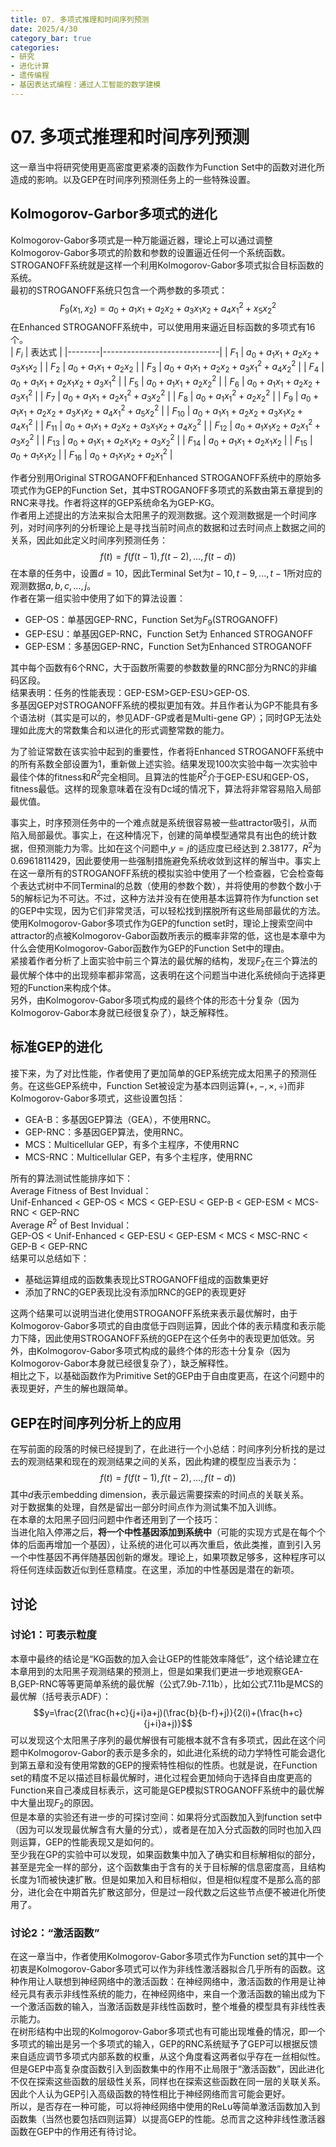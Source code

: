 ```yaml
---
title: 07. 多项式推理和时间序列预测
date: 2025/4/30
category_bar: true
categories: 
- 研究
- 进化计算
- 遗传编程
- 基因表达式编程：通过人工智能的数学建模
---
```

# 07. 多项式推理和时间序列预测
这一章当中将研究使用更高密度更紧凑的函数作为Function Set中的函数对进化所造成的影响。以及GEP在时间序列预测任务上的一些特殊设置。  

## Kolmogorov-Garbor多项式的进化
Kolmogorov-Gabor多项式是一种万能逼近器，理论上可以通过调整Kolmogorov-Gabor多项式的阶数和参数的设置逼近任何一个系统函数。STROGANOFF系统就是这样一个利用Kolmogorov-Gabor多项式拟合目标函数的系统。  
最初的STROGANOFF系统只包含一个两参数的多项式：  
$$F_9(x_1,x_2)=a_0+a_1x_1+a_2x_2+a_3x_1x_2+a_4x_1^2+x_5x_2^2$$
在Enhanced STROGANOFF系统中，可以使用用来逼近目标函数的多项式有16个。  
| $F_i$  | 表达式                      |
|--------|-----------------------------|
| $F_1$   | $a_0+a_1x_1+a_2x_2+a_3x_1x_2$                         |
| $F_2$   | $a_0 + a_1 x_1+a_2x_2$                  |
| $F_3$   | $a_0 + a_1 x_1 + a_2 x_2+a_3x_1^2+a_4x_2^2$           |
| $F_4$   | $a_0 + a_1 x_1 + a_2 x_1x_2+a_3x_1^2$          |
| $F_5$   | $a_0 + a_1 x_1 + a_2x_2^2$   |
| $F_6$   | $a_0 + a_1 x_1 + a_2 x_2 + a_3 x_1^2$   |
| $F_7$   | $a_0 + a_1 x_1 + a_2 x_1^2 + a_3 x_2^2$  |
| $F_8$   | $a_0 + a_1 x_1^2 + a_2 x_2^2$ |
| $F_9$   | $a_0 + a_1 x_1 + a_2 x_2 + a_3 x_1x_2 + a_4 x_1^2+a_5 x_2^2$ |
| $F_{10}$  | $a_0 + a_1 x_1 + a_2 x_2 + a_3 x_1x_2 + a_4 x_1^2$ |
| $F_{11}$  | $a_0 + a_1 x_1 + a_2 x_2 + a_3 x_1x_2 + a_4 x_2^2$ |
| $F_{12}$  | $a_0 + a_1 x_1x_2 + a_2 x_1^2 + a_3 x_2^2$ |
| $F_{13}$  | $a_0 + a_1 x_1 + a_2 x_1x_2 + a_3 x_2^2$ |
| $F_{14}$  | $a_0 + a_1 x_1 + a_2x_1 x_2$ |
| $F_{15}$  | $a_0 + a_1 x_1x_2$ |
| $F_{16}$  | $a_0 + a_1 x_1 x_2 + a_2 x_1^2$  |

作者分别用Original STROGANOFF和Enhanced STROGANOFF系统中的原始多项式作为GEP的Function Set，其中STROGANOFF多项式的系数由第五章提到的RNC来寻找。作者将这样的GEP系统命名为GEP-KG。    
作者用上述提出的方法来拟合太阳黑子的观测数据。这个观测数据是一个时间序列，对时间序列的分析理论上是寻找当前时间点的数据和过去时间点上数据之间的关系，因此如此定义时间序列预测任务：  
$$f(t)=f(f(t-1),f(t-2),...,f(t-d))$$
在本章的任务中，设置$d=10$，因此Terminal Set为$t-10,t-9,...,t-1$所对应的观测数据$a,b,c,...,j$。  
作者在第一组实验中使用了如下的算法设置：  
- GEP-OS：单基因GEP-RNC，Function Set为$F_9$(STROGANOFF)  
- GEP-ESU：单基因GEP-RNC，Function Set为 Enhanced STROGANOFF
- GEP-ESM：多基因GEP-RNC，Function Set为Enhanced STROGANOFF  

其中每个函数有6个RNC，大于函数所需要的参数数量的RNC部分为RNC的非编码区段。  
结果表明：任务的性能表现：GEP-ESM>GEP-ESU>GEP-OS.  
多基因GEP对STROGANOFF系统的模拟更加有效。并且作者认为GP不能具有多个语法树（其实是可以的，参见ADF-GP或者是Multi-gene GP）；同时GP无法处理如此庞大的常数集合和以进化的形式调整常数的能力。  
  
为了验证常数在该实验中起到的重要性，作者将Enhanced STROGANOFF系统中的所有系数全部设置为1，重新做上述实验。结果发现100次实验中每一次实验中最佳个体的fitness和$R^2$完全相同。且算法的性能$R^2$介于GEP-ESU和GEP-OS，fitness最低。这样的现象意味着在没有Dc域的情况下，算法将非常容易陷入局部最优值。  

事实上，时序预测任务中的一个难点就是系统很容易被一些attractor吸引，从而陷入局部最优。事实上，在这种情况下，创建的简单模型通常具有出色的统计数据，但预测能力为零。比如在这个问题中,$y=j$的适应度已经达到 2.38177，$R^2$为 0.6961811429，因此要使用一些强制措施避免系统收敛到这样的解当中。事实上在这一章所有的STROGANOFF系统的模拟实验中使用了一个检查器，它会检查每个表达式树中不同Terminal的总数（使用的参数个数），并将使用的参数个数小于5的解标记为不可达。不过，这种方法并没有在使用基本运算符作为function set的GEP中实现，因为它们非常灵活，可以轻松找到摆脱所有这些局部最优的方法。使用Kolmogorov-Gabor多项式作为GEP的function set时，理论上搜索空间中attractor的点被Kolmogorov-Gabor函数所表示的概率非常的低，这也是本章中为什么会使用Kolmogorov-Gabor函数作为GEP的Function Set中的理由。  
紧接着作者分析了上面实验中前三个算法的最优解的结构，发现$F_2$在三个算法的最优解个体中的出现频率都非常高，这表明在这个问题当中进化系统倾向于选择更短的Function来构成个体。  
另外，由Kolmogorov-Gabor多项式构成的最终个体的形态十分复杂（因为Kolmogorov-Gabor本身就已经很复杂了），缺乏解释性。  

## 标准GEP的进化
接下来，为了对比性能，作者使用了更加简单的GEP系统完成太阳黑子的预测任务。在这些GEP系统中，Function Set被设定为基本四则运算$(+,-,×,÷)$而非Kolmogorov-Gabor多项式，这些设置包括：  
- GEA-B：多基因GEP算法（GEA），不使用RNC。   
- GEP-RNC：多基因GEP算法，使用RNC。  
- MCS：Multicellular GEP，有多个主程序，不使用RNC  
- MCS-RNC：Multicellular GEP，有多个主程序，使用RNC  
  
所有的算法测试性能排序如下：  
Average Fitness of Best Invidual：  
Unif-Enhanced < GEP-OS < MCS < GEP-ESU < GEP-B < GEP-ESM < MCS-RNC < GEP-RNC  
Average $R^2$  of Best Invidual：  
GEP-OS < Unif-Enhanced < GEP-ESU < GEP-ESM < MCS < MSC-RNC < GEP-B < GEP-RNC  
结果可以总结如下：  
- 基础运算组成的函数集表现比STROGANOFF组成的函数集更好  
- 添加了RNC的GEP表现比没有添加RNC的GEP的表现更好  
  
  
这两个结果可以说明当进化使用STROGANOFF系统来表示最优解时，由于Kolmogorov-Gabor多项式的自由度低于四则运算，因此个体的表示精度和表示能力下降，因此使用STROGANOFF系统的GEP在这个任务中的表现更加低效。另外，由Kolmogorov-Gabor多项式构成的最终个体的形态十分复杂（因为Kolmogorov-Gabor本身就已经很复杂了），缺乏解释性。  
相比之下，以基础函数作为Primitive Set的GEP由于自由度更高，在这个问题中的表现更好，产生的解也跟简单。  

## GEP在时间序列分析上的应用
在写前面的段落的时候已经提到了，在此进行一个小总结：时间序列分析找的是过去的观测结果和现在的观测结果之间的关系，因此构建的模型应当表示为：  
$$f(t)=f(f(t-1),f(t-2),...,f(t-d))$$
其中$d$表示embedding dimension，表示最远需要探索的时间点的关联关系。  
对于数据集的处理，自然是留出一部分时间点作为测试集不加入训练。  
在本章的太阳黑子回归问题中作者还用到了一个技巧：  
当进化陷入停滞之后，**将一个中性基因添加到系统中**（可能的实现方式是在每个个体的后面再增加一个基因），让系统的进化可以再次重启，依此类推，直到引入另一个中性基因不再伴随基因创新的爆发。理论上，如果项数足够多，这种程序可以将任何连续函数近似到任意精度。在这里，添加的中性基因是潜在的新项。

## 讨论
### 讨论1：可表示粒度
本章中最终的结论是“KG函数的加入会让GEP的性能效率降低”，这个结论建立在本章用到的太阳黑子观测结果的预测上，但是如果我们更进一步地观察GEA-B,GEP-RNC等等更简单系统的最优解（公式7.9b-7.11b），比如公式7.11b是MCS的最优解（括号表示ADF）：  
$$y=\frac{2(\frac{h+c}{j+i}a+j)(\frac{b}{b-f}+j)}{2(i)+(\frac{h+c}{j+i}a+j)}$$
可以发现这个太阳黑子序列的最优解很有可能根本就不含有多项式，因此在这个问题中Kolmogorov-Gabor的表示是多余的，如此进化系统的动力学特性可能会退化到第五章和没有使用常数的GEP的搜索特性相似的性质。也就是说，在Function set的精度不足以描述目标最优解时，进化过程会更加倾向于选择自由度更高的Function来自己凑成目标表示，这可能是GEP模拟STROGANOFF系统中的最优解中大量出现$F_2$的原因。  
但是本章的实验还有进一步的可探讨空间：如果将分式函数加入到function set中（因为可以发现最优解含有大量的分式），或者是在加入分式函数的同时也加入四则运算，GEP的性能表现又是如何的。   
至少我在GP的实验中可以发现，如果函数集中加入了确实和目标解相似的部分，甚至是完全一样的部分，这个函数集由于含有的关于目标解的信息密度高，且结构长度为1而被快速扩散。但是如果加入和目标相似，但是相似程度不是那么高的部分，进化会在中期首先扩散这部分，但是过一段代数之后这些节点便不被进化所使用了。  

### 讨论2：“激活函数”
在这一章当中，作者使用Kolmogorov-Gabor多项式作为Function set的其中一个初衷是Kolmogorov-Gabor多项式可以作为非线性激活器拟合几乎所有的函数。这种作用让人联想到神经网络中的激活函数：在神经网络中，激活函数的作用是让神经元具有表示非线性系统的能力，在神经网络中，来自一个激活函数的输出成为下一个激活函数的输入，当激活函数是非线性函数时，整个堆叠的模型具有非线性表示能力。  
在树形结构中出现的Kolmogorov-Gabor多项式也有可能出现堆叠的情况，即一个多项式的输出是另一个多项式的输入，GEP的RNC系统赋予了GEP可以根据反馈来自适应调节多项式内部系数的权重，从这个角度看这两者似乎存在一丝相似性。但是GEP中高复杂度函数引入到函数集中的作用不止局限于“激活函数”，因此进化不仅在探索这些函数的层级性关系，同样也在探索这些函数在同一层的关联关系。因此个人认为GEP引入高级函数的特性相比于神经网络而言可能会更好。  
所以，是否存在一种可能，可以将神经网络中使用的ReLu等简单激活函数加入到函数集（当然也要包括四则运算）以提高GEP的性能。总而言之这种非线性激活器函数在GEP中的作用还有待讨论。  